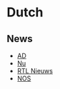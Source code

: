 # Dutch

## News

- [AD](https://www.ad.nl/nieuws/)
- [Nu](https://nu.nl)
- [RTL Nieuws](https://www.rtlnieuws.nl/)
- [NOS](https://nos.nl/)
